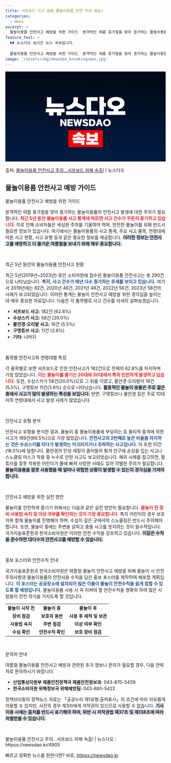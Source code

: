 ```yaml
---
title: 서프보드 사고 급증 물놀이용품 안전 주의 필요!
categories:
  - News
excerpt: >
  물놀이용품 안전사고 예방을 위한 가이드  본격적인 여름 휴가철을 맞아 증가하는 물놀이용품 안전사고 발생에 대…
feature_text: >
  ## 뉴스다오 실시간 뉴스 속보입니다.

  물놀이용품 안전사고 예방을 위한 가이드  본격적인 여름 휴가철을 맞아 증가하는 물놀이용품 안전사고 발생에 대…
image: '/assets/img/newsdao_breakingnews.jpg'
---
```


![뉴스다오 속보](/assets/img/newsdao_breakingnews.jpg)

<p>출처: <a href="httpss://newsdao.kr/4905" rel="dofollow">물놀이용품 안전사고 주의…서프보드 피해 속출!</a> | 뉴스다오</p>

<h2 data-ke-size="size26">물놀이용품 안전사고 예방 가이드</h2>

물놀이용품 안전사고 예방을 위한 가이드

본격적인 여름 휴가철을 맞아 증가하는 물놀이용품의 안전사고 발생에 대한 주의가 필요합니다. <b><span style="color: #ee2323;">최근 5년 동안 물놀이용품 사고 통계에 따르면 사고 건수가 꾸준히 증가하고 있습니다.</span></b> 이로 인해 소비자들은 세심한 주의를 기울여야 하며, 안전한 물놀이를 위해 반드시 필요한 정보가 있습니다. 여기에서는 물놀이용품의 사고 통계, 주요 사고 품목, 연령대에 따른 사고 현황, 사고 유형 등과 같은 중요한 정보를 제공합니다. <b><span style="background-color: #21538527;">이러한 정보는 안전사고를 예방하고 더 즐거운 여름철을 보내기 위해 매우 중요합니다.</span></b>

<p data-ke-size="size16">&nbsp;</p>

최근 5년 동안의 물놀이용품 안전사고 현황

최근 5년(2019년~2023년) 동안 소비자원에 접수된 물놀이용품 안전사고는 총 290건으로 나타났습니다. <b><span style="color: #1a5490;">특히, 사고 건수가 매년 다소 증가하는 추세를 보이고 있습니다.</span></b> 여기서 2019년에는 82건, 2020년 46건, 2021년 48건, 2022년 56건, 2023년 58건의 사례가 보고되었습니다. 이러한 통계는 물놀이 안전사고 예방을 위한 경각심을 높이는 데 매우 중요한 자료입니다. 다음은 각 품목별로 사고 건수를 자세히 살펴보겠습니다.

<ul>
    <li><b>서프보드 사고:</b> 182건 (62.8%)</li>
    <li><b>수상스키 사고:</b> 58건 (20.0%)</li>
    <li><b>물안경·오리발 사고:</b> 16건 (5.5%)</li>
    <li><b>구명튜브 사고:</b> 11건 (3.8%)</li>
    <li><b>기타:</b> 나머지</li>
</ul>

<p data-ke-size="size16">&nbsp;</p>

품목별 안전사고와 연령대별 특징

각 품목별로 보면 서프보드로 인한 안전사고가 182건으로 전체의 62.8%를 차지하며 가장 많았습니다. <b><span style="color: #ee2323;">이는 물놀이를 즐기는 20대와 30대에서 특히 빈번하게 발생하고 있습니다.</span></b> 또한, 수상스키가 58건(20.0%)으로 그 뒤를 이었고, 물안경·오리발이 16건(5.5%), 구명튜브 11건(3.8%) 순으로 나타났습니다. <b><span style="background-color: #21538527;">활동적인 물놀이 용품은 주로 젊은 층에서 사고가 많이 발생하는 특성을 보입니다.</span></b> 반면, 구명튜브나 물안경 등은 주로 10대 이하 연령대에서 사고 발생 사례가 많았습니다.

<p data-ke-size="size16">&nbsp;</p>

안전사고 유형 분석

안전사고 유형을 분석한 결과, 물놀이 중 물놀이용품에 부딪히는 등 물리적 충격에 의한 사고가 189건(66.5%)으로 가장 많았습니다. <b><span style="color: #1a5490;">안전사고의 2번째로 높은 비율을 차지하는 것은 수상스키를 타다가 발생하는 미끄러지거나 추락하는 사고입니다.</span></b> 이 또한 51건(18.0%)에 달합니다. 물안경의 탄성 재질이 줄어들어 튕겨 안구에 손상을 입는 사고나 스노클링 마스크 착용 중 누수로 인한 사고도 보고되었습니다. 해외 사례를 참고하면, 팔튜브를 잘못 착용한 어린이가 물에 빠져 사망한 사례도 있어 각별한 주의가 필요합니다. <b><span style="background-color: #21538527;">물놀이용품을 잘못 사용했을 때 얼마나 위험한 상황이 발생할 수 있는지 경각심을 가져야 합니다.</span></b>

<p data-ke-size="size16">&nbsp;</p>

안전사고 예방을 위한 실천 방안

물놀이를 안전하게 즐기기 위해서는 다음과 같은 실천 방안이 필요합니다. <b><span style="color: #ee2323;">물놀이 전 장비 사용법 숙지 및 이상 여부를 확인하는 것이 가장 중요합니다.</span></b> 특히 어린이의 경우 보호자와 함께 물놀이를 진행해야 하며, 수심이 깊은 곳에서의 스노클링은 반드시 주의해야 합니다. 또한, 물놀이 중에는 주변을 살피고 충돌 사고를 방지하는 것이 필수적입니다. 국가지술표준원과 한국소비자원은 이러한 안전 수칙을 강조하고 있습니다. <b><span style="background-color: #21538527;">이같은 수칙을 준수하면 대다수의 안전사고를 예방할 수 있습니다.</span></b>

<p data-ke-size="size16">&nbsp;</p>

홍보 포스터와 안전수칙 안내

국가기술표준원과 한국소비자원은 여름철 물놀이 안전사고 예방을 위해 물놀이 시 안전 주의사항과 물놀이용품의 안전사용 수칙을 담은 홍보 포스터를 제작하여 배포할 계획입니다. <b><span style="color: #1a5490;">이 포스터는 공공장소에 설치되어 많은 이들이 물놀이 안전수칙을 쉽게 접할 수 있도록 할 예정입니다.</span></b> 물놀이용품 사용 시 꼭 지켜야 할 안전수칙을 명확히 하여 많은 사람들이 안전 의식을 가지도록 할 것입니다.

<table>
    <tr>
        <td style="text-align: center; height: 17px;"><b>물놀이 시작 전</b></td>
        <td style="text-align: center; height: 17px;"><b>물놀이 중</b></td>
        <td style="text-align: center; height: 17px;"><b>물놀이 후</b></td>
    </tr>
    <tr>
        <td style="text-align: center; height: 17px;"><b>장비 점검</b></td>
        <td style="text-align: center; height: 17px;"><b>보호자 동반</b></td>
        <td style="text-align: center; height: 17px;"><b>사용 후 세척 및 보관</b></td>
    </tr>
    <tr>
        <td style="text-align: center; height: 17px;"><b>사용법 숙지</b></td>
        <td style="text-align: center; height: 17px;"><b>주변 점검</b></td>
        <td style="text-align: center; height: 17px;"><b>이상 여부 확인</b></td>
    </tr>
    <tr>
        <td style="text-align: center; height: 17px;"><b>수심 확인</b></td>
        <td style="text-align: center; height: 17px;"><b>안전수칙 확인</b></td>
        <td style="text-align: center; height: 17px;"><b>보호 장비 점검</b></td>
    </tr>
</table>

<p data-ke-size="size16">&nbsp;</p>

문의처 안내

여름철 물놀이용품 안전사고 예방과 관련된 추가 정보나 문의가 필요할 경우, 다음 연락처로 문의하시기 바랍니다.
<ul>
    <li><b>산업통상자원부 제품안전정책국 제품안전정보과:</b> 043-870-5439</li>
    <li><b>한국소비자원 위해정보국 위해예방팀:</b> 043-880-5422</li>
</ul>

정책브리핑의 정책뉴스 자료는 「공공누리 제1유형:출처표시」의 조건에 따라 자유롭게 이용할 수 있지만, 사진의 경우 제3자에게 저작권이 있으므로 사용할 수 없습니다. <b><span style="background-color: #21538527;">기사 이용 시에는 출처를 반드시 표기해야 하며, 위반 시 저작권법 제37조 및 제138조에 따라 처벌받을 수 있습니다.</span></b> 

<p data-ke-size="size16">&nbsp;</p>

물놀이용품 안전사고 주의…서프보드 피해 속출! | 뉴스다오  : httpss://newsdao.kr/4905 

빠르고 정확한 뉴스를 원한다면? 바로, <a href="httpss://newsdao.kr" rel="dofollow">httpss://newsdao.kr</a>


